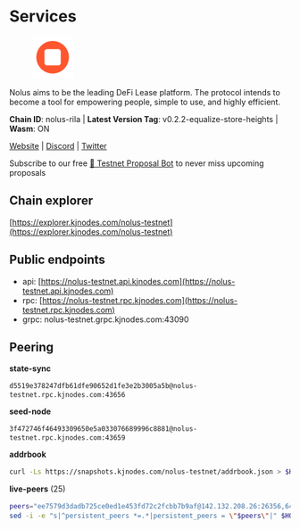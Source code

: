 # Services

<figure><img src="https://raw.githubusercontent.com/kj89/cosmos-images/main/logos/nolus.png" alt=""><figcaption></figcaption></figure>

Nolus aims to be the leading DeFi Lease platform. The protocol  intends to become a tool for empowering people, simple to use, and highly efficient.

**Chain ID**: nolus-rila | **Latest Version Tag**: v0.2.2-equalize-store-heights | **Wasm**: ON

[Website](https://www.nolus.io) | [Discord](https://discord.gg/nolus-protocol) | [Twitter](https://twitter.com/NolusProtocol)



Subscribe to our free [🤖 Testnet Proposal Bot](https://t.me/kjnodes_testnet_proposal_bot) to never miss upcoming proposals


## Chain explorer
[https://explorer.kjnodes.com/nolus-testnet](https://explorer.kjnodes.com/nolus-testnet)

## Public endpoints

* api: [https://nolus-testnet.api.kjnodes.com](https://nolus-testnet.api.kjnodes.com)
* rpc: [https://nolus-testnet.rpc.kjnodes.com](https://nolus-testnet.rpc.kjnodes.com)
* grpc: nolus-testnet.grpc.kjnodes.com:43090

## Peering

**state-sync**

```text
d5519e378247dfb61dfe90652d1fe3e2b3005a5b@nolus-testnet.rpc.kjnodes.com:43656
```

**seed-node**

```text
3f472746f46493309650e5a033076689996c8881@nolus-testnet.rpc.kjnodes.com:43659
```

**addrbook**
```bash
curl -Ls https://snapshots.kjnodes.com/nolus-testnet/addrbook.json > $HOME/.nolus/config/addrbook.json
```

**live-peers** (25)
```bash
peers="ee7579d3dadb725ce0ed1e453fd72c2fcbb7b9af@142.132.208.26:26356,646d17dc6126bfe79eaeb2b95964323f198c9d3c@65.109.53.60:28656,b7d04a32d5c0e9b7e1095c4d81f5bebfd03138db@65.108.8.28:61456,5c2a752c9b1952dbed075c56c600c3a79b58c395@195.3.220.135:27016,fcb82df30d2056c3af024fb389e173d683fe8229@65.108.105.48:19756,b19bd98f29fefc0c78e6b16b02e652a2148d3bfe@91.223.3.144:26556,46e87e63ebfb628613a7c33ff69946ebd45fa510@176.99.142.180:36656,8b0b427b4567a7a66f05fab1146ee97b52ad7958@93.189.30.119:26656,79eea22837193c2b8e4d9ad1c633486f30faaa1c@144.76.27.79:56656,55efbf3711e104ada09b4dadba5890ea2a96d4b7@65.109.116.204:20756,d71f6a702561b08023810464a96668045dbabd9e@95.214.55.25:26656,1d560eb80e578546285871dc31a8e58828635c0e@65.109.65.163:20756,ce6a67a084a25c189ed92522f1a0f6c44ec7cc3a@116.202.227.117:43656,03ec7af23216082eeccc690b7bdcbe497bf2dcf8@136.243.88.91:9000,acd39ab5b00e5611df296b2e6fb4f6a44a32513f@23.88.5.169:21656,15cd61c8528611d1192ee06578cd6f5054645a0e@46.101.115.206:55666,f50302cde48497a2af29168c23c530299116fd84@89.252.21.37:36656,dba152eadb37e427969c2bd8b6a31e930879f571@152.70.188.61:26656,7c2ea36064077da73d0ad5b60d8ef215acbee50b@161.97.79.100:36656,18163407ab3a5045cd094f8e546e2732fcd53d32@45.8.132.82:26656,2fc6d24d1d77c34427ce7cbb24de5ee4d4debe7c@161.97.108.208:26656,b8ab798f77c0276d245c4f095d502d7107f484b9@138.201.204.5:26656,85fa33f8bac6dd4d7e8aa6dff5c8eb8d9019128e@24.207.176.67:26776,e6b3d520d342782129689d5f9aee6c8f12933a61@51.89.7.235:26649,d5519e378247dfb61dfe90652d1fe3e2b3005a5b@65.109.68.190:43656"
sed -i -e "s|^persistent_peers *=.*|persistent_peers = \"$peers\"|" $HOME/.nolus/config/config.toml
```
